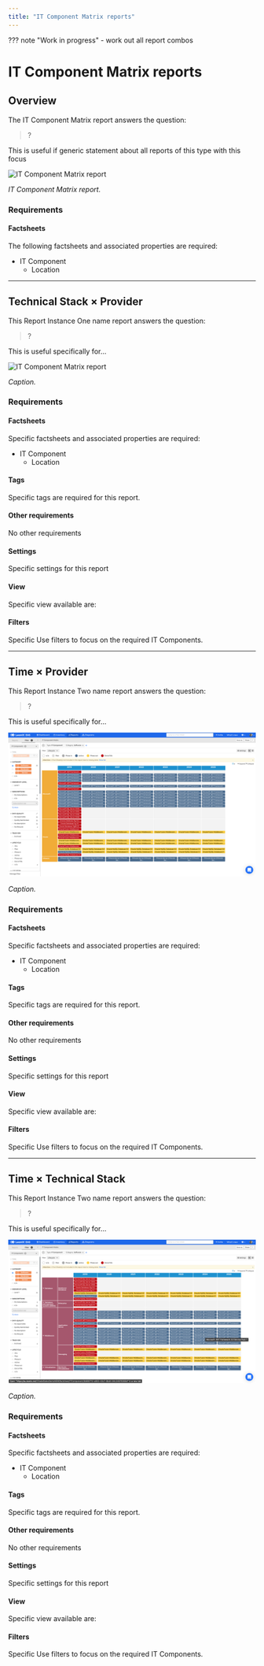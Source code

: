 ```yaml
---
title: "IT Component Matrix reports"
---
```


??? note "Work in progress"
    - work out all report combos

# IT Component Matrix reports

## Overview

The IT Component Matrix report answers the question:

>?

This is useful if generic statement about all reports of this type with this focus


![IT Component Matrix report](/assets/images/it-component-matrix.png)  

*IT Component Matrix report.*

### Requirements

#### Factsheets

The following factsheets and associated properties are required:

- IT Component
    - Location

<!--
#### Tags 

- No tags are required for this report

#### Other requirements

- No other requirements



#### Settings

Display this report as a chart or table. 

#### View

The views available are: 

#### Filters

Use filters to focus on the required IT Components.

Consider adding a Tag to the IT Component to reflect the highest Data Classification of data it stores or processes. This will enable you to filter for IT Components that manage "Confidential&nbsp;(L-3)" or "Restricted&nbsp;(L-2)" data.


#### Editing

This report cannot be edited
--> 

--- 

## Technical Stack × Provider

This Report Instance One name report answers the question:

>?

This is useful specifically for... 

![IT Component Matrix report](/assets/images/it-component-matrix-ts-provider.png)  

*Caption.*

### Requirements

#### Factsheets

Specific factsheets and associated properties are required:

- IT Component
    - Location

#### Tags 

Specific tags are required for this report.

#### Other requirements

No other requirements

#### Settings

Specific settings for this report 

#### View

Specific view available are: 

#### Filters

Specific Use filters to focus on the required IT Components.

--- 

## Time × Provider

This Report Instance Two name report answers the question:

>?

This is useful specifically for... 

![IT Component Matrix report](/assets/images/it-component-matrix-time-provider.png)  

*Caption.*

### Requirements

#### Factsheets

Specific factsheets and associated properties are required:

- IT Component
    - Location

#### Tags 

Specific tags are required for this report.

#### Other requirements

No other requirements

#### Settings

Specific settings for this report 

#### View

Specific view available are: 

#### Filters

Specific Use filters to focus on the required IT Components.

--- 

## Time × Technical Stack

This Report Instance Two name report answers the question:

>?

This is useful specifically for... 

![IT Component Matrix report](/assets/images/it-component-matrix-time-ts.png)  

*Caption.*

### Requirements

#### Factsheets

Specific factsheets and associated properties are required:

- IT Component
    - Location

#### Tags 

Specific tags are required for this report.

#### Other requirements

No other requirements

#### Settings

Specific settings for this report 

#### View

Specific view available are: 

#### Filters

Specific Use filters to focus on the required IT Components.
